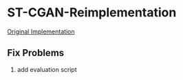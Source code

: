 # ST-CGAN-Reimplementation

[Original Implementation](https://github.com/jiaruixu/st-cgan)

## Fix Problems
1. add evaluation script